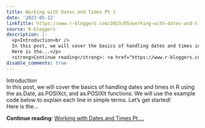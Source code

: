 ```yaml
---
title: Working with Dates and Times Pt 1
date: '2023-05-12'
linkTitle: https://www.r-bloggers.com/2023/05/working-with-dates-and-times-pt-1/
source: R-bloggers
description: |-
  <p>Introduction<br />
  In this post, we will cover the basics of handling dates and times in R using the as.Date, as.POSIXct, and as.POSIXlt functions. We will use the example code below to explain each line in simple terms. Let’s get started!<br />
  Here is the...</p>
  <strong>Continue reading</strong>: <a href="https://www.r-bloggers.com/2023/05/working-with-dates-and-times-pt-1/">Working with Dates and Times Pt ...
disable_comments: true
---
```

<p>Introduction<br />
In this post, we will cover the basics of handling dates and times in R using the as.Date, as.POSIXct, and as.POSIXlt functions. We will use the example code below to explain each line in simple terms. Let’s get started!<br />
Here is the...</p>
<strong>Continue reading</strong>: <a href="https://www.r-bloggers.com/2023/05/working-with-dates-and-times-pt-1/">Working with Dates and Times Pt ...
